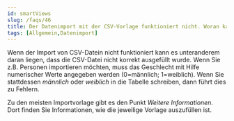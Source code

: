 ```yaml
---
id: smartViews
slug: /faqs/46
title: Der Datenimport mit der CSV-Vorlage funktioniert nicht. Woran kann das liegen
tags: [Allgemein,Datenimport]
---
```

Wenn der Import von CSV-Datein nicht funktioniert kann es unteranderem daran liegen, dass die CSV-Datei nicht korrekt ausgefüllt wurde. Wenn Sie z.B. Personen importieren möchten, muss das Geschlecht mit Hilfe numerischer Werte angegeben werden (0=männlich; 1=weiblich). Wenn Sie stattdessen *männlich* oder *weiblich* in die Tabelle schreiben, dann führt dies zu Fehlern. 

Zu den meisten Importvorlage gibt es den Punkt *Weitere Informationen.* Dort finden Sie Informationen, wie die jeweilige Vorlage auszufüllen ist. 
